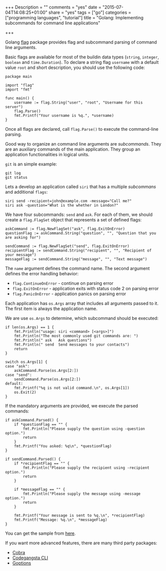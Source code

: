 +++
Description = ""
comments = "yes"
date = "2015-07-04T14:08:25+01:00"
share = "yes"
tags = ["go"]
categories = ["programming languages", "tutorial"]
title = "Golang: Implementing subcommands for command line applications"

+++

Golang [flag](https://golang.org/pkg/flag/) package provides flag and
subcommand parsing of command line arguments.

Basic flags are available for most of the buildin data types (`string`, `integer`,
`boolean` and `time.Duration`). To declare a string flag `username` with a default
value `root` and short description, you should use the following code:

```
package main

import "flag"
import "fmt"

func main() {
    username := flag.String("user", "root", "Username for this server")
    flag.Parse()
    fmt.Printf("Your username is %q.", *username)
}
```

Once all flags are declared, call `flag.Parse()` to execute 
the command-line parsing.

Good way to organize an command line arguments are *subcommands*. They are 
an auxiliary commands of the main application. They group an application 
functionalities in logical units. 

`git` is an simple example: 

```
git log
git status
```

Lets a develop an application called `siri` that has a
multiple *subcommans* and additional `flags`:

```
siri send -recipient=john@example.com -message="Call me?" 
siri ask -question="What is the whether in London?"
```

We have four subcommands: `send` and `ask`. For each of them,
we should create a `flag.FlagSet` object that represents a set of defined flags:

```
askCommand := flag.NewFlagSet("ask", flag.ExitOnError)
questionFlag := askCommand.String("question", "", "Question that you are asking for")

sendCommand := flag.NewFlagSet("send", flag.ExitOnError)
recipientFlag := sendCommand.String("recipient", "", "Recipient of your message")
messageFlag := sendCommand.String("message", "", "Text message")
```

The `name` argument defines the command name. The second argument defines the 
error handling behavior:

- `flag.ContinueOnError` - continue on parsing error
- `flag.ExitOnError` - application exits with status code 2 on parsing error
- `flag.PanicOnError` - application panics on parsing error

Each application has `os.Args` array that includes all arguments passed to it. 
The first item is always the application name. 

We are use `os.Args` to determine, which subcommand should be executed:

```
if len(os.Args) == 1 {
	fmt.Println("usage: siri <command> [<args>]")
	fmt.Println("The most commonly used git commands are: ")
	fmt.Println(" ask   Ask questions")
	fmt.Println(" send  Send messages to your contacts")
	return
}

switch os.Args[1] {
case "ask":
	askCommand.Parse(os.Args[2:])
case "send":
	sendCommand.Parse(os.Args[2:])
default:
	fmt.Printf("%q is not valid command.\n", os.Args[1])
	os.Exit(2)
}
```

If the mandatory arguments are provided, we execute the parsed commands:

```
if askCommand.Parsed() {
	if *questionFlag == "" {
		fmt.Println("Please supply the question using -question option.")
		return
	}
	fmt.Printf("You asked: %q\n", *questionFlag)
}

if sendCommand.Parsed() {
	if *recipientFlag == "" {
		fmt.Println("Please supply the recipient using -recipient option.")
		return
	}

	if *messageFlag == "" {
		fmt.Println("Please supply the message using -message option.")
		return
	}

	fmt.Printf("Your message is sent to %q.\n", *recipientFlag)
	fmt.Printf("Message: %q.\n", *messageFlag)
}
```

You can get the sample from [here](https://gist.github.com/svett/a6f02026270b443d5e46).

If you want more advanced features, there are many third party packages:

- [Cobra](https://github.com/spf13/cobra)
- [Codegangsta CLI](https://github.com/codegangsta/cli)
- [Goptions](https://github.com/voxelbrain/goptions)
